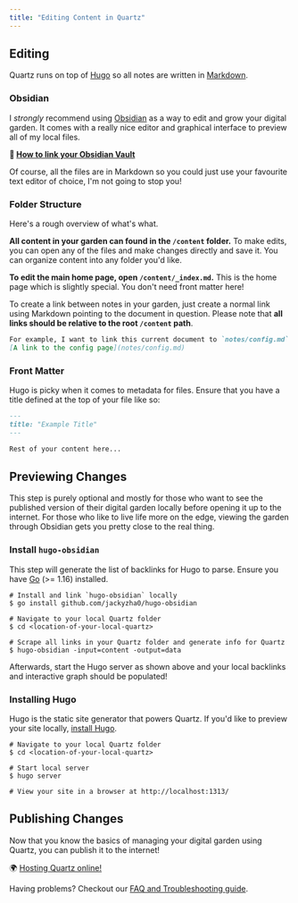 ```yaml
---
title: "Editing Content in Quartz"
---
```


## Editing 
Quartz runs on top of [Hugo](https://gohugo.io/) so all notes are written in [Markdown](https://www.markdownguide.org/getting-started/).

### Obsidian
I *strongly* recommend using [Obsidian](http://obsidian.md/) as a way to edit and grow your digital garden. It comes with a really nice editor and graphical interface to preview all of my local files.

**🔗 [How to link your Obsidian Vault](notes/obsidian.md)**

Of course, all the files are in Markdown so you could just use your favourite text editor of choice, I'm not going to stop you!

### Folder Structure
Here's a rough overview of what's what.

**All content in your garden can found in the `/content` folder.** To make edits, you can open any of the files and make changes directly and save it. You can organize content into any folder you'd like.

**To edit the main home page, open `/content/_index.md`.** This is the home page which is slightly special. You don't need front matter here!

To create a link between notes in your garden, just create a normal link using Markdown pointing to the document in question. Please note that **all links should be relative to the root `/content` path**. 

```markdown
For example, I want to link this current document to `notes/config.md`.
[A link to the config page](notes/config.md)
```

### Front Matter
Hugo is picky when it comes to metadata for files. Ensure that you have a title defined at the top of your file like so:

```markdown
---
title: "Example Title"
---

Rest of your content here...
```

## Previewing Changes
This step is purely optional and mostly for those who want to see the published version of their digital garden locally before opening it up to the internet. For those who like to live life more on the edge, viewing the garden through Obsidian gets you pretty close to the real thing.

### Install `hugo-obsidian`
This step will generate the list of backlinks for Hugo to parse. Ensure you have [Go](https://golang.org/doc/install) (>= 1.16) installed.

```shell
# Install and link `hugo-obsidian` locally
$ go install github.com/jackyzha0/hugo-obsidian

# Navigate to your local Quartz folder
$ cd <location-of-your-local-quartz>

# Scrape all links in your Quartz folder and generate info for Quartz
$ hugo-obsidian -input=content -output=data
```

Afterwards, start the Hugo server as shown above and your local backlinks and interactive graph should be populated!

###  Installing Hugo
Hugo is the static site generator that powers Quartz. If you'd like to preview your site locally, [install Hugo](https://gohugo.io/getting-started/installing/).

```
# Navigate to your local Quartz folder
$ cd <location-of-your-local-quartz>

# Start local server
$ hugo server

# View your site in a browser at http://localhost:1313/
```

## Publishing Changes
Now that you know the basics of managing your digital garden using Quartz, you can publish it to the internet!

🌍 [Hosting Quartz online!](notes/hosting.md)

Having problems? Checkout our [FAQ and Troubleshooting guide](notes/troubleshooting.md).